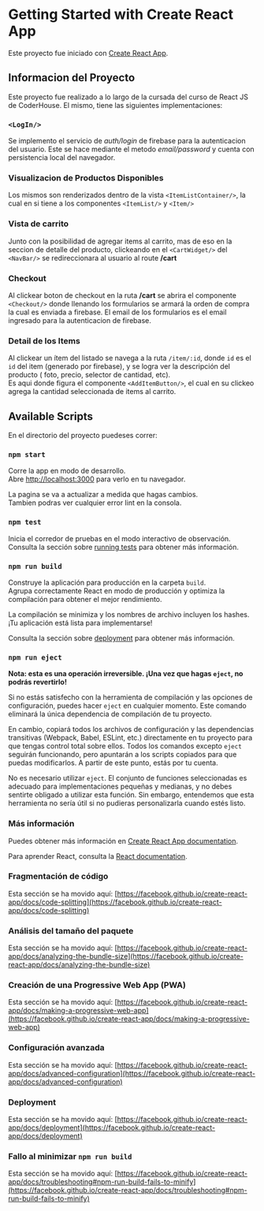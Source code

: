 # Getting Started with Create React App

Este proyecto fue iniciado con [Create React App](https://github.com/facebook/create-react-app).

## Informacion del Proyecto
Este proyecto fue realizado a lo largo de la cursada del curso de React JS de CoderHouse. El mismo, tiene las siguientes implementaciones:

### `<LogIn/>`
Se implemento el servicio de *auth/login* de firebase para la autenticacion del usuario. Este se hace mediante el metodo *email/password* y cuenta con persistencia local del navegador.

### Visualizacion de Productos Disponibles
Los mismos son renderizados dentro de la vista `<ItemListContainer/>`, la cual en si tiene a los componentes `<ItemList/>` y `<Item/>`

### Vista de carrito
Junto con la posibilidad de agregar items al carrito, mas de eso en la seccion de detalle del producto, clickeando en el `<CartWidget/>` del `<NavBar/>` se redireccionara al usuario al route **/cart**

### Checkout
Al clickear boton de checkout en la ruta **/cart** se abrira el componente `<Checkout/>` donde llenando los formularios se armará la orden de compra la cual es enviada a firebase. El email de los formularios es el email ingresado para la autenticacion de firebase.

### Detail de los Items
Al clickear un ítem del listado se navega a la ruta `/item/:id`, donde `id` es el `id` del item (generado por firebase), y se logra ver la descripción del producto (
foto, precio, selector de cantidad, etc).\
Es aqui donde figura el componente `<AddItemButton/>`, el cual en su clickeo agrega la cantidad seleccionada de items al carrito.


## Available Scripts

En el directorio del proyecto puedeses correr:

### `npm start`

Corre la app en modo de desarrollo.\
Abre [http://localhost:3000](http://localhost:3000) para verlo en tu navegador.

La pagina se va a actualizar a medida que hagas cambios.\
Tambien podras ver cualquier error lint en la consola.

### `npm test`
Inicia el corredor de pruebas en el modo interactivo de observación.\
Consulta la sección sobre [running tests](https://facebook.github.io/create-react-app/docs/running-tests) para obtener más información.

### `npm run build`
Construye la aplicación para producción en la carpeta `build`.\
Agrupa correctamente React en modo de producción y optimiza la compilación para obtener el mejor rendimiento.

La compilación se minimiza y los nombres de archivo incluyen los hashes.\
¡Tu aplicación está lista para implementarse!

Consulta la sección sobre [deployment](https://facebook.github.io/create-react-app/docs/deployment) para obtener más información.

### `npm run eject`
**Nota: esta es una operación irreversible. ¡Una vez que hagas `eject`, no podrás revertirlo!**

Si no estás satisfecho con la herramienta de compilación y las opciones de configuración, puedes hacer `eject` en cualquier momento. Este comando eliminará la única dependencia de compilación de tu proyecto.

En cambio, copiará todos los archivos de configuración y las dependencias transitivas (Webpack, Babel, ESLint, etc.) directamente en tu proyecto para que tengas control total sobre ellos. Todos los comandos excepto `eject` seguirán funcionando, pero apuntarán a los scripts copiados para que puedas modificarlos. A partir de este punto, estás por tu cuenta.

No es necesario utilizar `eject`. El conjunto de funciones seleccionadas es adecuado para implementaciones pequeñas y medianas, y no debes sentirte obligado a utilizar esta función. Sin embargo, entendemos que esta herramienta no sería útil si no pudieras personalizarla cuando estés listo.

### Más información
Puedes obtener más información en [Create React App documentation](https://facebook.github.io/create-react-app/docs/getting-started).

Para aprender React, consulta la [React documentation](https://reactjs.org/).

### Fragmentación de código
Esta sección se ha movido aquí: [https://facebook.github.io/create-react-app/docs/code-splitting](https://facebook.github.io/create-react-app/docs/code-splitting)

### Análisis del tamaño del paquete
Esta sección se ha movido aquí: [https://facebook.github.io/create-react-app/docs/analyzing-the-bundle-size](https://facebook.github.io/create-react-app/docs/analyzing-the-bundle-size)

### Creación de una Progressive Web App (PWA)
Esta sección se ha movido aquí: [https://facebook.github.io/create-react-app/docs/making-a-progressive-web-app](https://facebook.github.io/create-react-app/docs/making-a-progressive-web-app)

### Configuración avanzada
Esta sección se ha movido aquí: [https://facebook.github.io/create-react-app/docs/advanced-configuration](https://facebook.github.io/create-react-app/docs/advanced-configuration)

### Deployment
Esta sección se ha movido aquí: [https://facebook.github.io/create-react-app/docs/deployment](https://facebook.github.io/create-react-app/docs/deployment)

### Fallo al minimizar `npm run build`
Esta sección se ha movido aquí: [https://facebook.github.io/create-react-app/docs/troubleshooting#npm-run-build-fails-to-minify](https://facebook.github.io/create-react-app/docs/troubleshooting#npm-run-build-fails-to-minify)
